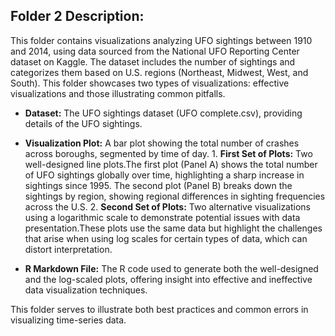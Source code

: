 ## Folder 2 Description:
This folder contains visualizations analyzing UFO sightings between 1910 and 2014, using data sourced from the National UFO Reporting Center dataset on Kaggle. The dataset includes the number of sightings and categorizes them based on U.S. regions (Northeast, Midwest, West, and South). This folder showcases two types of visualizations: effective visualizations and those illustrating common pitfalls.

- **Dataset:** The UFO sightings dataset (UFO complete.csv), providing details of the UFO sightings.
- **Visualization Plot:** A bar plot showing the total number of crashes across boroughs, segmented by time of day.
      1. **First Set of Plots:** Two well-designed line plots.The first plot (Panel A) shows the total number of UFO sightings globally over time, highlighting a sharp increase in sightings since 1995. The second plot (Panel B) breaks down the sightings by region, showing regional differences in sighting frequencies across the U.S.
      2. **Second Set of Plots:** Two alternative visualizations using a logarithmic scale to demonstrate potential issues with data presentation.These plots use the same data but highlight the challenges that arise when using log scales for certain types of data, which can distort interpretation.
  
- **R Markdown File:** The R code used to generate both the well-designed and the log-scaled plots, offering insight into effective and ineffective data visualization techniques.

This folder serves to illustrate both best practices and common errors in visualizing time-series data.
